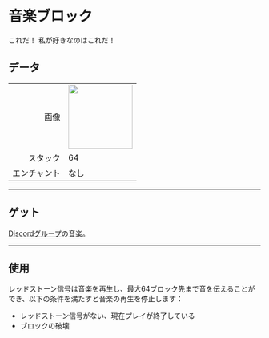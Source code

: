 # 音楽ブロック
これだ！ 私が好きなのはこれだ！

## データ
<table>
    <tr><td align="end">画像</td><td><img src="https://i.imgur.com/N9JBO3W.png" width="128"/></td></tr>
    <tr><td align="end">スタック</td><td>64</td></tr>
    <tr><td align="end">エンチャント</td><td>なし</td></tr>
</table>

---

## ゲット
[Discordグループ](../feature/discord_server.md)の[音楽](https://discord.com/channels/1040647480972415006/1050912456303706143)。

---

## 使用
レッドストーン信号は音楽を再生し、最大64ブロック先まで音を伝えることができ、以下の条件を満たすと音楽の再生を停止します：
- レッドストーン信号がない、現在プレイが終了している
- ブロックの破壊